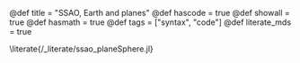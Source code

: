 @def title = "SSAO, Earth and planes"
@def hascode = true
@def showall = true
@def hasmath = true
@def tags = ["syntax", "code"]
@def literate_mds = true

\literate{/_literate/ssao_planeSphere.jl}

